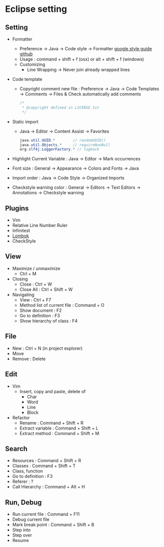 # Eclipse setting

## Setting

- Formatter
  - Preference -> Java -> Code style -> Formatter [google style guide github](https://github.com/google/styleguide)
  - Usage : command + shift + f (osx) or alt + shift + f (windows)
  - Customizing
    - Line Wrapping -> Never join already wrapped lines
- Code template
  - Copyright comment new file : Preference -> Java -> Code Templates -> Comments -> Files & Check automatically add comments

    ```java
    /*
     * @copyright defined in LICENSE.txt
     */

    ```

- Static import
  - Java -> Editor -> Content Assist -> Favorites

    ```java
    java.util.UUID.*        // randomUUID()
    java.util.Objects.*     // requireNonNull
    org.slf4j.LoggerFactory.* // logback
    ```

- Highlight Current Variable : Java -> Editor -> Mark occurrences
- Font size : General -> Appearance -> Colors and Fonts -> Java
- Import order : Java -> Code Style -> Organized Imports
- Checkstyle warning color : General -> Editors -> Text Editors -> Annotations -> Checkstyle warning

## Plugins

- Vim
- Relative Line Number Ruler
- Infinitest
- [Lombok](https://projectlombok.org/download)
- CheckStyle

## View

- Maximize / unmaximize
  - Ctrl + M
- Closing
  - Close : Ctrl + W
  - Close All : Ctrl + Shift + W
- Navigating
  - View : Ctrl + F7
  - Method list of current file : Command + O
  - Show document : F2
  - Go to definition : F3
  - Show hierarchy of class : F4

## File

- New : Ctrl + N (in project explorer)
- Move
- Remove : Delete

## Edit

- Vim
  - Insert, copy and paste, delete of
    - Char
    - Word
    - Line
    - Block
- Refactor
  - Rename : Command + Shift + R
  - Extract variable : Command + Shift + L
  - Extract method : Command + Shift + M

## Search

- Resources : Command + Shift + R
- Classes : Command + Shift + T
- Class, function
- Go to definition : F3
- Referer : ?
- Call Hierarchy : Command + Alt + H

## Run, Debug

- Run current file : Command + F11
- Debug current file
- Mark break point : Command + Shift + B
- Step into
- Step over
- Resume

